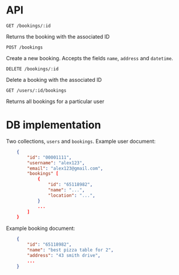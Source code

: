 # API

`GET /bookings/:id`

Returns the booking with the associated ID

`POST /bookings`

Create a new booking. Accepts the fields `name`, `address` and `datetime`.

`DELETE /bookings/:id`

Delete a booking with the associated ID

`GET /users/:id/bookings`

Returns all bookings for a particular user

# DB implementation

Two collections, `users` and `bookings`. 
Example user document: 

~~~json
    {
        "id": "00001111",
        "username": "alex123",
        "email": "alex123@gmail.com",
        "bookings" [
            {
                "id": "65118982",
                "name": "...",
                "location": "...",
            }
            ...
        ]
    }
~~~


Example booking document: 

~~~json
    {
        "id": "65118982",
        "name": "best pizza table for 2",
        "address": "43 smith drive",
        ...
    }
~~~